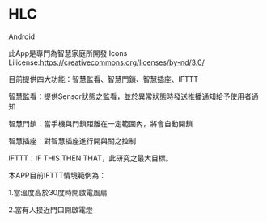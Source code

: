 # HLC
Android

此App是專門為智慧家庭所開發
Icons Lilicense:https://creativecommons.org/licenses/by-nd/3.0/



目前提供四大功能：智慧監看、智慧門鎖、智慧插座、IFTTT

智慧監看：提供Sensor狀態之監看，並於異常狀態時發送推播通知給予使用者通知


智慧門鎖：當手機與門鎖距離在一定範圍內，將會自動開鎖


智慧插座：對智慧插座進行開與關之控制


IFTTT：IF THIS THEN THAT，此研究之最大目標。


本APP目前IFTTT情境範例為：


1.當溫度高於30度時開啟電風扇


2.當有人接近門口開啟電燈
